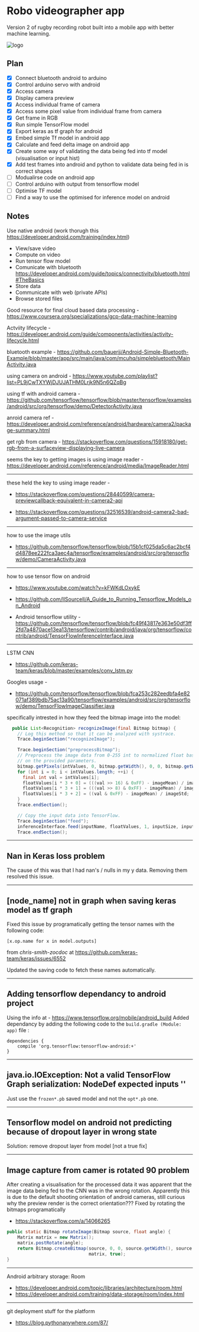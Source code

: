 # Robo videographer app
Version 2 of rugby recording robot built into a mobile app with better machine learning.

![logo](https://raw.githubusercontent.com/ZackAkil/robo-videographer-app/master/images/logo_v1.png?token=AHzLTPrzPkRvMVcVyBDEr7DeM5EwN9M1ks5aU-N2wA%3D%3D)

## Plan

- [x] Connect bluetooth android to arduino
- [x] Control arduino servo with android
- [x] Access camera
- [x] Display camera preview
- [x] Access individual frame of camera
- [x] Access some pixel value from individual frame from camera
- [x] Get frame in RGB
- [x] Run simple TensorFlow model
- [x] Export keras as tf graph for android
- [x] Embed simple Tf model in android app
- [x] Calculate and feed delta image on android app
- [x] Create some way of validating the data being fed into tf model (visualisation or input hist)
- [x] Add test frames into android and python to validate data being fed in is correct shapes
- [ ] Modualirse code on android app 
- [ ] Control arduino with output from tensorflow model
- [ ] Optimise TF model
- [ ] Find a way to use the optimised for inference model on android

## Notes
Use native android (work thorugh this https://developer.android.com/training/index.html)
- View/save video
- Compute on video
- Run tensor flow model
- Comunicate with bluetooth https://developer.android.com/guide/topics/connectivity/bluetooth.html#TheBasics
- Store data
- Communicate with web (private APIs)
- Browse stored files

Good resource for final cloud based data processing - https://www.coursera.org/specializations/gcp-data-machine-learning

Actviity lifecycle - https://developer.android.com/guide/components/activities/activity-lifecycle.html

bluetooth example - https://github.com/bauerjj/Android-Simple-Bluetooth-Example/blob/master/app/src/main/java/com/mcuhq/simplebluetooth/MainActivity.java

using camera on android - https://www.youtube.com/playlist?list=PL9jCwTXYWjDJUJATHM0Lrjk9N5n6QZqBg

using tf with android camera - https://github.com/tensorflow/tensorflow/blob/master/tensorflow/examples/android/src/org/tensorflow/demo/DetectorActivity.java

anroid camera ref - https://developer.android.com/reference/android/hardware/camera2/package-summary.html

get rgb from camera - https://stackoverflow.com/questions/15918180/get-rgb-from-a-surfaceview-displaying-live-camera

seems the key to getting images is using image reader - https://developer.android.com/reference/android/media/ImageReader.html

---
these held the key to using image reader - 
- https://stackoverflow.com/questions/28440599/camera-previewcallback-equivalent-in-camera2-api

- https://stackoverflow.com/questions/32516539/android-camera2-bad-argument-passed-to-camera-service
---
how to use the image utils 
- https://github.com/tensorflow/tensorflow/blob/15b1cf025da5c6ac2bcf4d4878ee222fca3aec4a/tensorflow/examples/android/src/org/tensorflow/demo/CameraActivity.java

---
how to use tensor flow on android 

- https://www.youtube.com/watch?v=kFWKdLOxykE
- https://github.com/llSourcell/A_Guide_to_Running_Tensorflow_Models_on_Android

- Android tensorflow utility - https://github.com/tensorflow/tensorflow/blob/fc49f43817e363e50df3ff2fd7a4870ace13ea13/tensorflow/contrib/android/java/org/tensorflow/contrib/android/TensorFlowInferenceInterface.java
---
LSTM CNN
- https://github.com/keras-team/keras/blob/master/examples/conv_lstm.py

Googles usage -
- https://github.com/tensorflow/tensorflow/blob/fca253c282eedbfa4e82071af389bdb75ac13a90/tensorflow/examples/android/src/org/tensorflow/demo/TensorFlowImageClassifier.java

specifically intrested in how they feed the bitmap image into the model:
```java
  public List<Recognition> recognizeImage(final Bitmap bitmap) {
    // Log this method so that it can be analyzed with systrace.
    Trace.beginSection("recognizeImage");

    Trace.beginSection("preprocessBitmap");
    // Preprocess the image data from 0-255 int to normalized float based
    // on the provided parameters.
    bitmap.getPixels(intValues, 0, bitmap.getWidth(), 0, 0, bitmap.getWidth(), bitmap.getHeight());
    for (int i = 0; i < intValues.length; ++i) {
      final int val = intValues[i];
      floatValues[i * 3 + 0] = (((val >> 16) & 0xFF) - imageMean) / imageStd;
      floatValues[i * 3 + 1] = (((val >> 8) & 0xFF) - imageMean) / imageStd;
      floatValues[i * 3 + 2] = ((val & 0xFF) - imageMean) / imageStd;
    }
    Trace.endSection();

    // Copy the input data into TensorFlow.
    Trace.beginSection("feed");
    inferenceInterface.feed(inputName, floatValues, 1, inputSize, inputSize, 3);
    Trace.endSection();
```

---
## Nan in Keras loss problem
The cause of this was that I had nan's / nulls in my y data. Removing them resolved this issue.

---
## [node_name] not in graph when saving keras model as tf graph
Fixed this issue by programatically getting the tensor names with the following code:
```
[x.op.name for x in model.outputs]
```
from _chris-smith-zocdoc_ at https://github.com/keras-team/keras/issues/6552

Updated the saving code to fetch these names automatically.

---
## Adding tensorflow dependancy to android project
Using the info at - https://www.tensorflow.org/mobile/android_build
Added dependancy by adding the following code to the `build.gradle (Module: app)` file :
```
dependencies {
    compile 'org.tensorflow:tensorflow-android:+'
}
```
---
## java.io.IOException: Not a valid TensorFlow Graph serialization: NodeDef expected inputs ''
Just use the `frozen*.pb` saved model and not the `opt*.pb` one.

---
## Tensorflow model on android not predicting because of dropout layer in wrong state
Solution: remove dropout layer from model [not a true fix]

---
## Image capture from camer is rotated 90 problem
After creating a visualisation for the processed data it was apparent that the image data being fed to the CNN was in the wrong rotation. Apparently this is due to the default shooting orientation of android cameras, still curious why the preview render is the correct orientation???
Fixed by rotating the bitmaps programatically
- https://stackoverflow.com/a/14066265
```java
public static Bitmap rotateImage(Bitmap source, float angle) {
    Matrix matrix = new Matrix();
    matrix.postRotate(angle);
    return Bitmap.createBitmap(source, 0, 0, source.getWidth(), source.getHeight(),
                               matrix, true);
}
```

---
Android arbitrary storage: Room
- https://developer.android.com/topic/libraries/architecture/room.html
- https://developer.android.com/training/data-storage/room/index.html

---
git deployment stuff for the platform
- https://blog.pythonanywhere.com/87/

